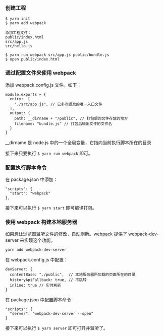 
### 创建工程

```
$ yarn init
$ yarn add webpack

添加工程文件：
public/index.html
src/app.js
src/hello.js

$ yarn run webpack src/app.js public/bundle.js
$ open public/index.html
```

### 通过配置文件来使用 webpack

添加 webpack.config.js 文件。如下：

```
module.exports = {
  entry:  [
    "./src/app.js", // 已多次提及的唯一入口文件
  ],
  output: {
    path: __dirname + "/public", // 打包后的文件存放的地方
    filename: "bundle.js" // 打包后输出文件的文件名
  }
}
```

\__dirname 是 node.js 中的一个全局变量，它指向当前执行脚本所在的目录

接下来只要执行 ``` $ yarn run webpack ``` 即可。

### 配置执行脚本命令

在 package.json 中添加：
```
"scripts": {
  "start": "webpack"
},
```

接下来可以执行 ``` $ yarn start ``` 即可编译打包。

### 使用 webpack 构建本地服务器

如果想让浏览器监听文件的修改，自动刷新。webpack 提供了 webpack-dev-server 来实现这个功能。

```
yarn add webpack-dev-server
```

在 webpack.config.js 中配置：

```
devServer: {
  contentBase: "./public",  // 本地服务器所加载的页面所在的目录
  historyApiFallback: true, // 不跳转
  inline: true // 实时刷新
}
```

在 package.json 中配置脚本命令

```
"scripts": {
  "server": "webpack-dev-server --open"
}
```

接下来可以执行 ``` $ yarn server ``` 即可打开并监听了。

###
